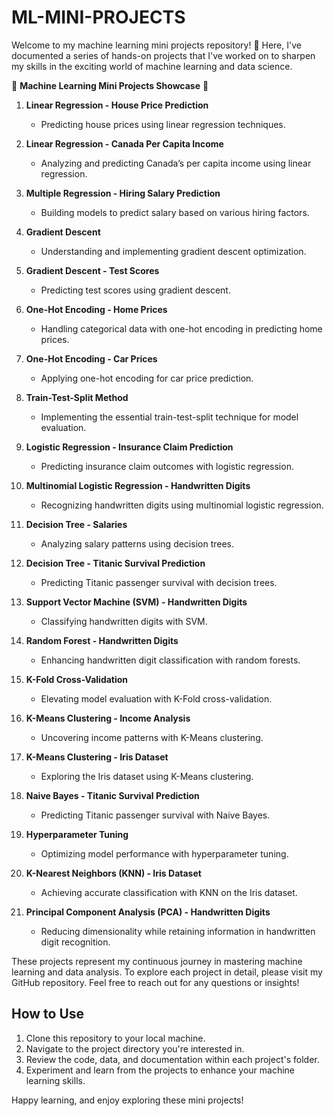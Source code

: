 # ML-MINI-PROJECTS

Welcome to my machine learning mini projects repository! 🤖 Here, I've documented a series of hands-on projects that I've worked on to sharpen my skills in the exciting world of machine learning and data science.


🚀 **Machine Learning Mini Projects Showcase** 🤖

1. **Linear Regression - House Price Prediction**
   - Predicting house prices using linear regression techniques.

2. **Linear Regression - Canada Per Capita Income**
   - Analyzing and predicting Canada’s per capita income using linear regression.

3. **Multiple Regression - Hiring Salary Prediction**
   - Building models to predict salary based on various hiring factors.

4. **Gradient Descent**
   - Understanding and implementing gradient descent optimization.

5. **Gradient Descent - Test Scores**
   - Predicting test scores using gradient descent.

6. **One-Hot Encoding - Home Prices**
   - Handling categorical data with one-hot encoding in predicting home prices.

7. **One-Hot Encoding - Car Prices**
   - Applying one-hot encoding for car price prediction.

8. **Train-Test-Split Method**
   - Implementing the essential train-test-split technique for model evaluation.

9. **Logistic Regression - Insurance Claim Prediction**
   - Predicting insurance claim outcomes with logistic regression.

10. **Multinomial Logistic Regression - Handwritten Digits**
    - Recognizing handwritten digits using multinomial logistic regression.

11. **Decision Tree - Salaries**
    - Analyzing salary patterns using decision trees.

12. **Decision Tree - Titanic Survival Prediction**
    - Predicting Titanic passenger survival with decision trees.

13. **Support Vector Machine (SVM) - Handwritten Digits**
    - Classifying handwritten digits with SVM.

14. **Random Forest - Handwritten Digits**
    - Enhancing handwritten digit classification with random forests.

15. **K-Fold Cross-Validation**
    - Elevating model evaluation with K-Fold cross-validation.

16. **K-Means Clustering - Income Analysis**
    - Uncovering income patterns with K-Means clustering.

17. **K-Means Clustering - Iris Dataset**
    - Exploring the Iris dataset using K-Means clustering.

18. **Naive Bayes - Titanic Survival Prediction**
    - Predicting Titanic passenger survival with Naive Bayes.

19. **Hyperparameter Tuning**
    - Optimizing model performance with hyperparameter tuning.

20. **K-Nearest Neighbors (KNN) - Iris Dataset**
    - Achieving accurate classification with KNN on the Iris dataset.

21. **Principal Component Analysis (PCA) - Handwritten Digits**
    - Reducing dimensionality while retaining information in handwritten 
      digit recognition.

These projects represent my continuous journey in mastering machine learning and data analysis. To explore each project in detail, please visit my GitHub repository. Feel free to reach out for any questions or insights!

## How to Use

1. Clone this repository to your local machine.
2. Navigate to the project directory you're interested in.
3. Review the code, data, and documentation within each project's folder.
4. Experiment and learn from the projects to enhance your machine learning skills.

Happy learning, and enjoy exploring these mini projects!
